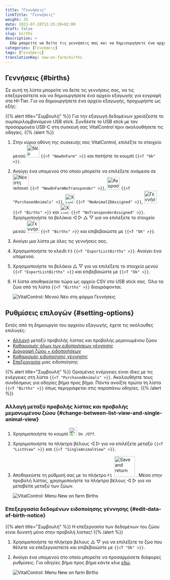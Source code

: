 ```yaml
---
title: "Γεννήσεις"
linkTitle: "Γεννήσεις"
weight: 35
date: 2023-07-28T13:25:28+02:00
draft: false
slug: births
description: >
  Εδώ μπορείτε να δείτε τις γεννήσεις σας και να δημιουργήσετε ένα αρχείο εξαγωγής.
categories: [Γεννήσεις]
tags: [Γεννήσεις]
translationKey: new-on-farm/births
---
```

## Γεννήσεις {#births}

Σε αυτή τη λίστα μπορείτε να δείτε τις γεννήσεις σας, να τις επεξεργαστείτε και να δημιουργήσετε ένα αρχείο εξαγωγής για εγγραφή στο HI-Tier. Για να δημιουργήσετε ένα αρχείο εξαγωγής, προχωρήστε ως εξής:

{{% alert title="Συμβουλή" %}}
Για την εξαγωγή δεδομένων χρειάζεστε το συμπεριλαμβανόμενο USB stick. Συνδέστε το USB stick με τον προσαρμογέα USB-C στη συσκευή σας VitalControl πριν ακολουθήσετε τις οδηγίες.
{{% /alert %}}

1. Στην κύρια οθόνη της συσκευής σας VitalControl, επιλέξτε το στοιχείο μενού <img src="/icons/main/new-on-farm.svg" width="40" align="bottom" alt="Νέο στη φάρμα" /> `{{<T "NewOnFarm" >}}` και πατήστε το κουμπί `{{<T "Ok" >}}`.

2. Ανοίγει ένα υπομενού στο οποίο μπορείτε να επιλέξετε ανάμεσα σε <img src="/icons/registration/new-on-farm-no-transponder.svg" width="50" align="bottom" alt="Νέο στη φάρμα, χωρίς transponder" /> `{{<T "NewOnFarmNoTransponder" >}}`, <img src="/icons/main/new-on-farm.svg" width="40" align="bottom" alt="Αγορασμένα ζώα" /> `{{<T "PurchasedAnimals" >}}`, <img src="/icons/registration/no-eartag-number.svg" width="30" align="bottom" alt="Χωρίς εθνικό αριθμό ταυτότητας ζώου" /> `{{<T "NoAnimalIDAssigned" >}}`, <img src="/icons/main/births.svg" width="40" align="bottom" alt="Γεννήσεις" /> `{{<T "Births" >}}` και <img src="/icons/registration/no-transponder.svg" width="30" align="bottom" alt="Χωρίς εκχωρημένο transponder" /> `{{<T "NoTransponderAssigned" >}}`. Χρησιμοποιήστε τα βελάκια ◁ ▷ △ ▽ για να επιλέξετε το στοιχείο μενού <img src="/icons/main/births.svg" width="40" align="bottom" alt="Γεννήσεις" /> `{{<T "Births" >}}` και επιβεβαιώστε με `{{<T "Ok" >}}`.

3. Ανοίγει μια λίστα με όλες τις γεννήσεις σας.

4. Χρησιμοποιήστε το κλειδί `F3` `{{<T "ExportListBirths" >}}`. Ανοίγει ένα υπομενού.

5. Χρησιμοποιήστε τα βελάκια △ ▽ για να επιλέξετε το στοιχείο μενού `{{<T "ExportListBirths" >}}` και επιβεβαιώστε με `{{<T "Ok" >}}`.

6. Η λίστα αποθηκεύεται τώρα ως αρχείο CSV στο USB stick σας. Όλα τα ζώα από τη λίστα `{{<T "Births" >}}` διαγράφονται.

    ![VitalControl: Μενού Νέο στη φάρμα Γεννήσεις](../images/births.png "Γεννήσεις")

## Ρυθμίσεις επιλογών {#setting-options}

Εκτός από τη δημιουργία του αρχείου εξαγωγής, έχετε τις ακόλουθες επιλογές:

- [Αλλαγή](#change-between-list-view-and-single-animal-view) μεταξύ προβολής λίστας και προβολής μεμονωμένου ζώου
- [Καθαρισμός όλων των ειδοποιήσεων γέννησης](../purchased-animals/#clear-all-purchase-notices)
- [Διαγραφή ζώου + ειδοποιήσεων](../purchased-animals/#delete-animal--purchase-notice)
- [Καθαρισμός ειδοποίησης γέννησης](../purchased-animals/#clear-notice-of-purchase)
- [Επεξεργασία](#edit-data-of-birth-notice) μιας ειδοποίησης

{{% alert title="Συμβουλή" %}}
Ορισμένες ενέργειες είναι ίδιες με τις ενέργειες στη λίστα `{{<T "PurchasedAnimals" >}}`. Ακολουθήστε τους συνδέσμους για οδηγίες βήμα προς βήμα. Πάντα ανοίξτε πρώτα τη λίστα `{{<T "Births" >}}` όπως περιγράφεται στις παραπάνω οδηγίες.
{{% /alert %}}

### Αλλαγή μεταξύ προβολής λίστας και προβολής μεμονωμένου ζώου {#change-between-list-view-and-single-animal-view}

1. Χρησιμοποιήστε το κουμπί <img src="/icons/gear.svg" width="25" align="bottom" alt="Gear" /> `On /Off`.

2. Χρησιμοποιήστε τα πλήκτρα βέλους ◁ ▷ για να επιλέξετε μεταξύ `{{<T "ListView" >}}` και `{{<T "SingleAnimalView" >}}`.

3. Αποθηκεύστε τη ρύθμισή σας με το πλήκτρο `F1` &nbsp;<img src="/icons/footer/save_exit.svg" width="65" align="bottom" alt="Save and return" />&nbsp;. Μέσα στην προβολή λίστας, χρησιμοποιήστε τα πλήκτρα βέλους ◁ ▷ για να μεταβείτε μεταξύ των ζώων.

    ![VitalControl: Menu New on farm Births](../images/change.png "Αλλαγή μεταξύ προβολής λίστας και προβολής μεμονωμένου ζώου")

### Επεξεργασία δεδομένων ειδοποίησης γέννησης {#edit-data-of-birth-notice}
 
{{% alert title="Συμβουλή" %}}
Η επεξεργασία των δεδομένων του ζώου είναι δυνατή μόνο στην προβολή λίστας!
{{% /alert %}}

1. Χρησιμοποιήστε τα πλήκτρα βέλους △ ▽ για να επιλέξετε το ζώο που θέλετε να επεξεργαστείτε και επιβεβαιώστε με `{{<T "Ok" >}}`.

2. Ανοίγει ένα υπομενού στο οποίο μπορείτε να προσαρμόσετε διάφορες ρυθμίσεις. Για οδηγίες βήμα προς βήμα κάντε κλικ [εδώ](/el/docs/new/calving/#register-a-calving).

    ![VitalControl: Menu New on farm Births](../images/edit2.png "Επεξεργασία ειδοποίησης γέννησης")
